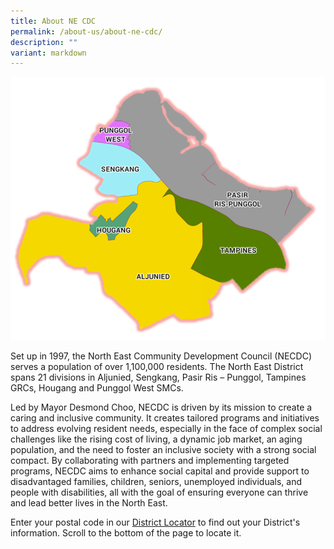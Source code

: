 ```yaml
---
title: About NE CDC
permalink: /about-us/about-ne-cdc/
description: ""
variant: markdown
---
```

![](/images/About%20Us/North%20East%20District.png)

Set up in 1997, the North East Community Development Council (NECDC) serves a population of over 1,100,000 residents. The North East District spans 21 divisions in Aljunied, Sengkang, Pasir Ris – Punggol, Tampines GRCs, Hougang and Punggol West SMCs.

Led by Mayor Desmond Choo, NECDC is driven by its mission to create a caring and inclusive community. It creates tailored programs and initiatives to address evolving resident needs, especially in the face of complex social challenges like the rising cost of living, a dynamic job market, an aging population, and the need to foster an inclusive society with a strong social compact. By collaborating with partners and implementing targeted programs, NECDC aims to enhance social capital and provide support to disadvantaged families, children, seniors, unemployed individuals, and people with disabilities, all with the goal of ensuring everyone can thrive and lead better lives in the North East.

Enter your postal code in our [District Locator](https://www.gowhere.gov.sg/cdc) to find out your District's information. Scroll to the bottom of the page to locate it.